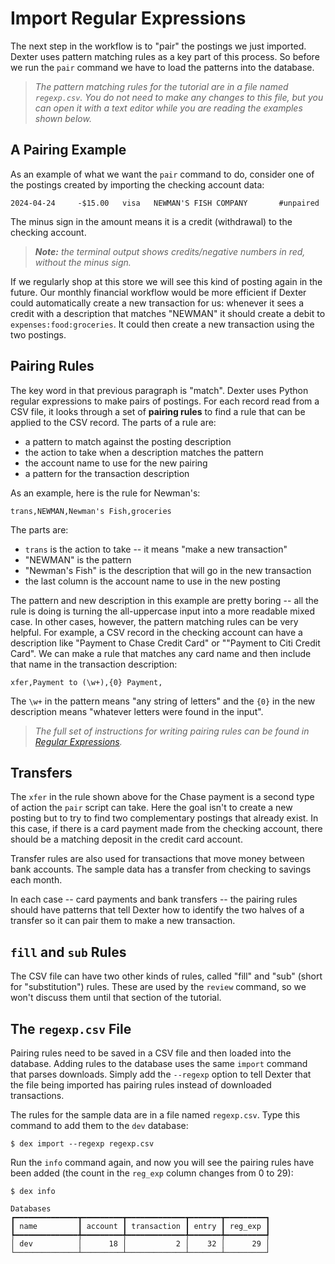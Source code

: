 # Import Regular Expressions

The next step in the workflow is to "pair" the postings we just imported.
Dexter uses pattern matching rules as a key part of this process.
So before we run the `pair` command we have to load the patterns into the database.

> _The pattern matching rules for the tutorial are in a file named `regexp.csv`. You do not need to make any changes to this file, but you can open it with a text editor while you are reading the examples shown below._

## A Pairing Example

As an example of what we want the `pair` command to do, consider one of the postings created by importing the checking account data:
```plain
2024-04-24     -$15.00   visa   NEWMAN'S FISH COMPANY       #unpaired
```
The minus sign in the amount means it is a credit (withdrawal) to the checking account.

> _**Note:** the terminal output shows credits/negative numbers in red, without the minus sign._

If we regularly shop at this store we will see this kind of posting again in the future.
Our monthly financial workflow would be more efficient if Dexter could automatically create a new transaction for us:  whenever it sees a credit with a description that matches "NEWMAN" it should create a debit to `expenses:food:groceries`.
It could then create a new transaction using the two postings.

## Pairing Rules

The key word in that previous paragraph is "match".
Dexter uses Python regular expressions to make pairs of postings.
For each record read from a CSV file, it looks through a set of **pairing rules** to find a rule that can be applied to the CSV record.
The parts of a rule are:

* a pattern to match against the posting description
* the action to take when a description matches the pattern
* the account name to use for the new pairing
* a pattern for the transaction description

As an example, here is the rule for Newman's:
```plain
trans,NEWMAN,Newman's Fish,groceries
```
The parts are:

* `trans` is the action to take -- it means "make a new transaction"
* "NEWMAN" is the pattern
* "Newman's Fish" is the description that will go in the new transaction
* the last column is the account name to use in the new posting

The pattern and new description in this example are pretty boring -- all the rule is doing is turning the all-uppercase input into a more readable mixed case.
In other cases, however, the pattern matching rules can be very helpful.
For example, a CSV record in the checking account can have a description like "Payment to Chase Credit Card" or ""Payment to Citi Credit Card".
We can make a rule that matches any card name and then include that name in the transaction description:
```plain
xfer,Payment to (\w+),{0} Payment,
```
The `\w+` in the pattern means "any string of letters" and the `{0}` in the new description means "whatever letters were found in the input".

> _The full set of instructions for writing pairing rules can be found in [Regular Expressions](regexp.md)._

## Transfers

The `xfer` in the rule shown above for the Chase payment is a second type of action the `pair` script can take.
Here the goal isn't to create a new posting but to try to find two complementary postings that already exist.
In this case, if there is a card payment made from the checking account, there should be a matching deposit in the credit card account.

Transfer rules are also used for transactions that move money between bank accounts.
The sample data has a transfer from checking to savings each month.

In each case -- card payments and bank transfers -- the pairing rules should have patterns that tell Dexter how to identify the two halves of a transfer so it can pair them to make a new transaction.

## `fill` and `sub` Rules

The CSV file can have two other kinds of rules, called "fill" and "sub" (short for "substitution") rules.
These are used by the `review` command, so we won't discuss them until that section of the tutorial.

## The `regexp.csv` File

Pairing rules need to be saved in a CSV file and then loaded into the database.
Adding rules to the database uses the same `import` command that parses downloads.
Simply add the `--regexp` option to tell Dexter that the file being imported has pairing rules instead of downloaded transactions.

The rules for the sample data are in a file named `regexp.csv`.
Type this command to add them to the `dev` database:
```shell
$ dex import --regexp regexp.csv
```

Run the `info` command again, and now you will see the pairing rules have been added (the count in the `reg_exp` column changes from 0 to 29):
```shell
$ dex info

Databases                                                 
┏━━━━━━━━━━━━━━┳━━━━━━━━━┳━━━━━━━━━━━━━┳━━━━━━━┳━━━━━━━━━┓
┃ name         ┃ account ┃ transaction ┃ entry ┃ reg_exp ┃
┡━━━━━━━━━━━━━━╇━━━━━━━━━╇━━━━━━━━━━━━━╇━━━━━━━╇━━━━━━━━━┩
│ dev          │      18 │           2 │    32 │      29 │
└──────────────┴─────────┴─────────────┴───────┴─────────┘
```
